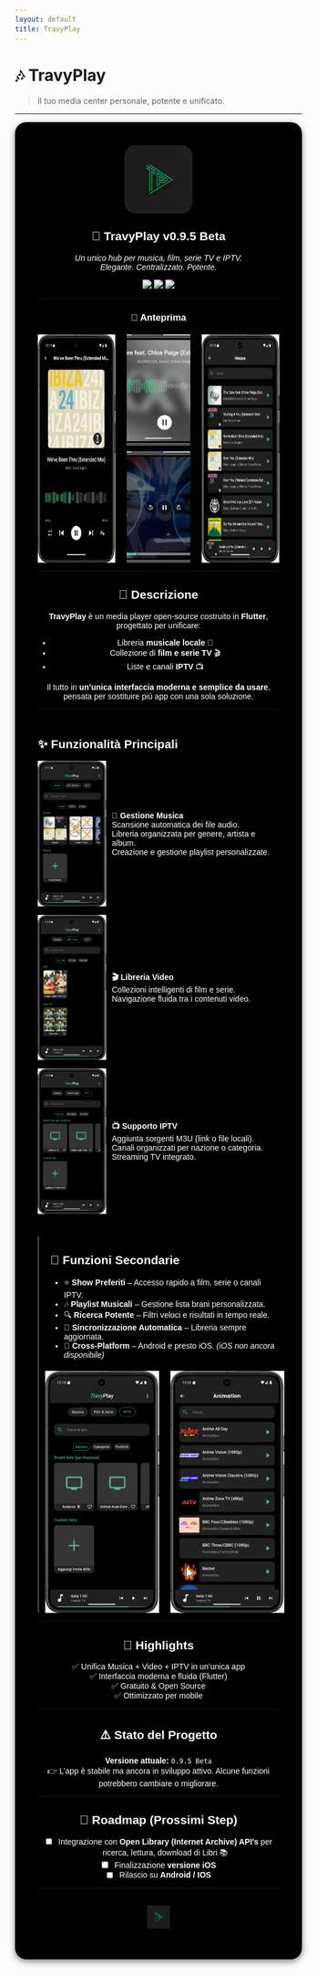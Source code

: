 ```yaml
---
layout: default
title: TravyPlay
---
```


# 🎶 TravyPlay

> Il tuo media center personale, potente e unificato.

---

<div align="center" style="max-width:1100px; margin:auto; background:#000; border-radius:20px; padding:40px; color:#fff; font-family:Arial, sans-serif; box-shadow:0 4px 12px rgba(0,0,0,0.5);">

<img src="icon_travyplay.png" alt="TravyPlay Logo" width="120" style="border-radius:20px; margin-bottom:15px;"/>

<h2 style="margin-top:10px;">🚀 TravyPlay v0.9.5 Beta</h2>
<p><em>Un unico hub per musica, film, serie TV e IPTV.<br> Elegante. Centralizzato. Potente.</em></p>

<p align="center">
  <img src="https://img.shields.io/badge/Flutter-v3.0+-blue?logo=flutter"/>
  <img src="https://img.shields.io/badge/Status-Beta-orange"/>
  <img src="https://img.shields.io/badge/License-MIT-green"/>
</p>

---

### 📸 Anteprima
<div style="display:flex; flex-wrap:wrap; justify-content:center; gap:20px; margin-top:20px;">
  <img src="screenshots/Screenshot_TravyPlay6.png" height="400" style="flex:1; max-width:32%; height:auto;"/>
  <div style="display:flex; flex-direction:column; gap:10px; flex:1; max-width:32%;">
    <img src="screenshots/Screenshot_TravyPlay7.png" height="195" style="width:100%; object-fit:cover;"/>
    <img src="screenshots/Screenshot_TravyPlay8.png" height="195" style="width:100%; object-fit:cover;"/>
  </div>
  <img src="screenshots/Screenshot_TravyPlay5.png" height="400" style="flex:1; max-width:32%; height:auto;"/>
</div>

---

## 📖 Descrizione
**TravyPlay** è un media player open-source costruito in **Flutter**, progettato per unificare:  
- Libreria **musicale locale** 🎵  
- Collezione di **film e serie TV** 🎬  
- Liste e canali **IPTV** 📺  

Il tutto in **un’unica interfaccia moderna e semplice da usare**, pensata per sostituire più app con una sola soluzione.

---

<div style="display:flex; flex-wrap:wrap; gap:40px; text-align:left; margin-top:20px;">

<div style="flex:1; min-width:300px;">

## ✨ Funzionalità Principali

<div style="display:flex; flex-direction:column; gap:15px;">
  <div style="display:flex; gap:10px; align-items:center;">
    <img src="screenshots/Screenshot_TravyPlay2.png" width="120"/>
    <div>
      <strong>🎵 Gestione Musica</strong><br>
      Scansione automatica dei file audio.<br>
      Libreria organizzata per genere, artista e album.<br>
      Creazione e gestione playlist personalizzate.
    </div>
  </div>

  <div style="display:flex; gap:10px; align-items:center;">
    <img src="screenshots/Screenshot_TravyPlay3.png" width="120"/>
    <div>
      <strong>🎬 Libreria Video</strong><br>
      Collezioni intelligenti di film e serie.<br>
      Navigazione fluida tra i contenuti video.
    </div>
  </div>

  <div style="display:flex; gap:10px; align-items:center;">
    <img src="screenshots/Screenshot_TravyPlay4.png" width="120"/>
    <div>
      <strong>📺 Supporto IPTV</strong><br>
      Aggiunta sorgenti M3U (link o file locali).<br>
      Canali organizzati per nazione o categoria.<br>
      Streaming TV integrato.
    </div>
  </div>
</div>

</div>

<div style="flex:1; min-width:250px; border-left:2px solid #555; padding-left:20px;">

## 🚀 Funzioni Secondarie

- ⭐ **Show Preferiti** – Accesso rapido a film, serie o canali IPTV.  
- 🎶 **Playlist Musicali** – Gestione lista brani personalizzata.  
- 🔍 **Ricerca Potente** – Filtri veloci e risultati in tempo reale.  
- 🔄 **Sincronizzazione Automatica** – Libreria sempre aggiornata.  
- 📱 **Cross-Platform** – Android e presto iOS. *(iOS non ancora disponibile)*  

<div style="display:flex; justify-content:center; gap:20px; margin-top:20px;">
  <img src="screenshots/Screenshot_TravyPlay4.png" width="200"/>
  <img src="screenshots/Screenshot_TravyPlay9.png" width="200"/>
</div>

</div>
</div>

---

## 🌟 Highlights
✅ Unifica Musica + Video + IPTV in un’unica app  
✅ Interfaccia moderna e fluida (Flutter)  
✅ Gratuito & Open Source  
✅ Ottimizzato per mobile  

---

## ⚠️ Stato del Progetto
**Versione attuale:** `0.9.5 Beta`  
👉 L’app è stabile ma ancora in sviluppo attivo. Alcune funzioni potrebbero cambiare o migliorare.

---

## 📅 Roadmap (Prossimi Step)

- [ ] Integrazione con **Open Library (Internet Archive) API's** per ricerca, lettura, download di Libri 📚  
- [ ] Finalizzazione **versione iOS**  
- [ ] Rilascio su **Android / IOS**  

---

<p align="center" style="font-size:14px; color:#aaa; margin-top:30px;">
  <img src="icon_travyplay.png" alt="TravyPlay Logo Footer" width="40" style="vertical-align:middle;"/>  
</p>
